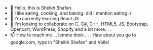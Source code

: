 - 👋 Hello, this is Sheikh Shafan.
- 👀 I like eating, cooking, and baking. did I mention eating :)
- 🌱 I'm currently learning React.JS
- 💞️ I'm looking to collaborate on C, C#, C++, HTML5, JS, Bootstrap, Opencart, WordPress, Shopify and a lot more. . .
- 📫 How to reach me ... lemme think . . . Haw about you go to google.com, type in "Sheikh Shafan" and Voila!
